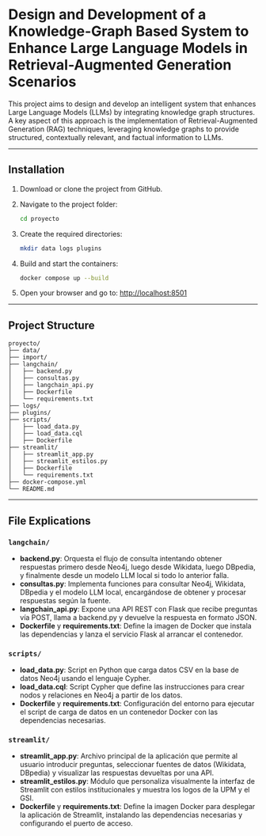 # Design and Development of a Knowledge-Graph Based System to Enhance Large Language Models in Retrieval-Augmented Generation Scenarios

This project aims to design and develop an intelligent system that enhances Large Language Models (LLMs) by integrating knowledge graph structures. A key aspect of this approach is the implementation of Retrieval-Augmented Generation (RAG) techniques, leveraging knowledge graphs to provide structured, contextually relevant, and factual information to LLMs.

---

## Installation

1. Download or clone the project from GitHub.
2. Navigate to the project folder:

   ```bash
   cd proyecto
   ```
3. Create the required directories:

   ```bash
   mkdir data logs plugins
   ```
4. Build and start the containers:

   ```bash
   docker compose up --build
   ```
5. Open your browser and go to: [http://localhost:8501](http://localhost:8501)

---

## Project Structure

```
proyecto/
├── data/                 
├── import/               
├── langchain/            
│   ├── backend.py        
│   ├── consultas.py      
│   ├── langchain_api.py  
│   ├── Dockerfile        
│   └── requirements.txt  
├── logs/                 
├── plugins/              
├── scripts/              
│   ├── load_data.py      
│   ├── load_data.cql     
│   ├── Dockerfile        
├── streamlit/            
│   ├── streamlit_app.py       
│   ├── streamlit_estilos.py  
│   ├── Dockerfile             
│   └── requirements.txt       
├── docker-compose.yml    
└── README.md             
```

---

## File Explications

### `langchain/`

* **backend.py**: Orquesta el flujo de consulta intentando obtener respuestas primero desde Neo4j, luego desde Wikidata, luego DBpedia, y finalmente desde un modelo LLM local si todo lo anterior falla.
* **consultas.py**:  Implementa funciones para consultar Neo4j, Wikidata, DBpedia y el modelo LLM local, encargándose de obtener y procesar respuestas según la fuente.
* **langchain_api.py**: Expone una API REST con Flask que recibe preguntas vía POST, llama a backend.py y devuelve la respuesta en formato JSON.
* **Dockerfile** y **requirements.txt**: Define la imagen de Docker que instala las dependencias y lanza el servicio Flask al arrancar el contenedor.

### `scripts/`

* **load_data.py**: Script en Python que carga datos CSV en la base de datos Neo4j usando el lenguaje Cypher.
* **load_data.cql**: Script Cypher que define las instrucciones para crear nodos y relaciones en Neo4j a partir de los datos.
* **Dockerfile** y **requirements.txt**: Configuración del entorno para ejecutar el script de carga de datos en un contenedor Docker con las dependencias necesarias.

### `streamlit/`

* **streamlit_app.py**: Archivo principal de la aplicación que permite al usuario introducir preguntas, seleccionar fuentes de datos (Wikidata, DBpedia) y visualizar las respuestas devueltas por una API.
* **streamlit_estilos.py**: Módulo que personaliza visualmente la interfaz de Streamlit con estilos institucionales y muestra los logos de la UPM y el GSI.
* **Dockerfile** y **requirements.txt**: Define la imagen Docker para desplegar la aplicación de Streamlit, instalando las dependencias necesarias y configurando el puerto de acceso.
